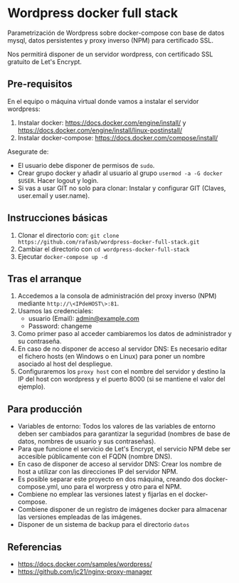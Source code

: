 # Wordpress docker full stack
Parametrización de Wordpress sobre docker-compose con base de datos mysql, datos persistentes y proxy inverso (NPM) para certificado SSL.

Nos permitirá disponer de un servidor wordpress, con certificado SSL gratuito de Let's Encrypt. 

## Pre-requisitos

En el equipo o máquina virtual donde vamos a instalar el servidor wordpress:

1) Instalar docker: https://docs.docker.com/engine/install/ y https://docs.docker.com/engine/install/linux-postinstall/ 
2) Instalar docker-compose: https://docs.docker.com/compose/install/

Asegurate de:
* El usuario debe disponer de permisos de `sudo`.
* Crear grupo docker y añadir al usuario al grupo `usermod -a -G docker $USER`. Hacer logout y login.
* Si vas a usar GIT no solo para clonar: Instalar y configurar GIT (Claves, user.email y user.name). 

## Instrucciones básicas

1) Clonar el directorio con: `git clone https://github.com/rafasb/wordpress-docker-full-stack.git`
2) Cambiar el directorio con `cd wordpress-docker-full-stack`
3) Ejecutar `docker-compose up -d`

## Tras el arranque

1) Accedemos a la consola de administración del proxy inverso (NPM) mediante `http://\<IPdeHOST\>:81`.
2) Usamos las credenciales:
    * usuario (Email): admin@example.com    
    * Password: changeme
3) Como primer paso al acceder cambiaremos los datos de administrador y su contraseña.
4) En caso de no disponer de acceso al servidor DNS: Es necesario editar el fichero hosts (en Windows o en Linux) para poner un nombre asociado al host del despliegue. 
5) Configuraremos los `proxy host` con el nombre del servidor y destino la IP del host con wordpress y el puerto 8000 (si se mantiene el valor del ejemplo).

## Para producción

* Variables de entorno:
    Todos los valores de las variables de entorno deben ser cambiados para garantizar la seguridad (nombres de base de datos, nombres de usuario y sus contraseñas).
* Para que funcione el servicio de Let's Encrypt, el servicio NPM debe ser accesible públicamente con el FQDN (nombre DNS).
* En caso de disponer de acceso al servidor DNS: Crear los nombre de host a utilizar con las direcciones IP del servidor NPM.
* Es posible separar este proyecto en dos máquina, creando dos docker-compose.yml, uno para el worpress y otro para el NPM.
* Combiene no emplear las versiones latest y fijarlas en el docker-compose.
* Combiene disponer de un registro de imágenes docker para almacenar las versiones empleadas de las imágenes.
* Disponer de un sistema de backup para el directorio `datos`

## Referencias

* https://docs.docker.com/samples/wordpress/
* https://github.com/jc21/nginx-proxy-manager